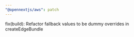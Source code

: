```yaml
---
"@opennextjs/aws": patch
---
```


fix(build): Refactor fallback values to be dummy overrides in createEdgeBundle